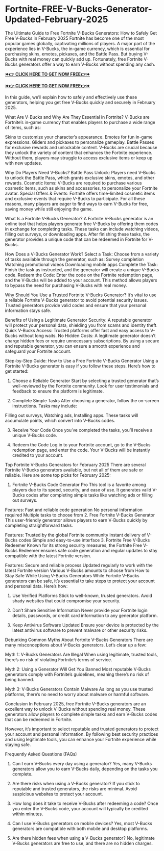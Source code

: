 # Fortnite-FREE-V-Bucks-Generator-Updated-February-2025
The Ultimate Guide to Free Fortnite V-Bucks Generators: How to Safely Get Free V-Bucks in February 2025
Fortnite has become one of the most popular games globally, captivating millions of players. A major part of the experience lies in V-Bucks, the in-game currency, which is essential for purchasing skins, emotes, pickaxes, and the Battle Pass. But buying V-Bucks with real money can quickly add up. Fortunately, free Fortnite V-Bucks generators offer a way to earn V-Bucks without spending any cash.

**[⏩👉 CLICK HERE TO GET NOW FREE👉⏩](https://jahanhubspot.com/vbucks/)**

**[⏩👉 CLICK HERE TO GET NOW FREE👉⏩](https://jahanhubspot.com/vbucks/)**

In this guide, we’ll explain how to safely and effectively use these generators, helping you get free V-Bucks quickly and securely in February 2025.

What Are V-Bucks and Why Are They Essential in Fortnite?
V-Bucks are Fortnite’s in-game currency that enables players to purchase a wide range of items, such as:

Skins to customize your character’s appearance.
Emotes for fun in-game expressions.
Gliders and pickaxes to personalize gameplay.
Battle Passes for exclusive rewards and unlockable content.
V-Bucks are crucial because they unlock the variety of content that enhances the Fortnite experience. Without them, players may struggle to access exclusive items or keep up with new updates.

Why Do Players Need V-Bucks?
Battle Pass Unlock: Players need V-Bucks to unlock the Battle Pass, which grants exclusive skins, emotes, and other rewards.
Cosmetic Items: V-Bucks are required to purchase various cosmetic items, such as skins and accessories, to personalize your Fortnite avatar.
Special Offers & Events: Fortnite offers time-limited cosmetic items and exclusive events that require V-Bucks to participate.
For all these reasons, many players are eager to find ways to earn V-Bucks for free, saving money while still enjoying the game.

What Is a Fortnite V-Bucks Generator?
A Fortnite V-Bucks generator is an online tool that helps players generate free V-Bucks by offering them codes in exchange for completing tasks. These tasks can include watching videos, filling out surveys, or downloading apps. After finishing these tasks, the generator provides a unique code that can be redeemed in Fortnite for V-Bucks.

How Does a V-Bucks Generator Work?
Select a Task: Choose from a variety of tasks available through the generator, such as:
Survey completion
Watching promotional videos
Downloading mobile apps
Complete the Task: Finish the task as instructed, and the generator will create a unique V-Bucks code.
Redeem the Code: Enter the code on the Fortnite redemption page, and the V-Bucks will be added to your account.
This method allows players to bypass the need for purchasing V-Bucks with real money.

Why Should You Use a Trusted Fortnite V-Bucks Generator?
It’s vital to use a reliable Fortnite V-Bucks generator to avoid potential security issues. Trusted generators provide valid codes and ensure that your personal information stays safe.

Benefits of Using a Legitimate Generator
Security: A reputable generator will protect your personal data, shielding you from scams and identity theft.
Quick V-Bucks Access: Trusted platforms offer fast and easy access to V-Bucks without long waits.
No Hidden Costs: A legitimate generator doesn’t charge hidden fees or require unnecessary subscriptions.
By using a secure and reputable generator, you can ensure a smooth experience and safeguard your Fortnite account.

Step-by-Step Guide: How to Use a Free Fortnite V-Bucks Generator
Using a Fortnite V-Bucks generator is easy if you follow these steps. Here’s how to get started:

1. Choose a Reliable Generator
Start by selecting a trusted generator that’s well-reviewed by the Fortnite community. Look for user testimonials and feedback to ensure the platform is legitimate.

2. Complete Simple Tasks
After choosing a generator, follow the on-screen instructions. Tasks may include:

Filling out surveys,
Watching ads,
Installing apps.
These tasks will accumulate points, which convert into V-Bucks codes.

3. Receive Your Code
Once you’ve completed the tasks, you’ll receive a unique V-Bucks code.

4. Redeem the Code
Log in to your Fortnite account, go to the V-Bucks redemption page, and enter the code. Your V-Bucks will be instantly credited to your account.

Top Fortnite V-Bucks Generators for February 2025
There are several Fortnite V-Bucks generators available, but not all of them are safe or reliable. Here are some top picks for February 2025:

1. Fortnite V-Bucks Code Generator Pro
This tool is a favorite among players due to its speed, security, and ease of use. It generates valid V-Bucks codes after completing simple tasks like watching ads or filling out surveys.

Features:
Fast and reliable code generation
No personal information required
Multiple tasks to choose from
2. Free Fortnite V-Bucks Generator
This user-friendly generator allows players to earn V-Bucks quickly by completing straightforward tasks.

Features:
Trusted by the global Fortnite community
Instant delivery of V-Bucks codes
Simple and easy-to-use interface
3. Fortnite Free V-Bucks Redeemer
Known for its strong security measures, the Fortnite Free V-Bucks Redeemer ensures safe code generation and regular updates to stay compatible with the latest Fortnite version.

Features:
Secure and reliable process
Updated regularly to work with the latest Fortnite version
Various V-Bucks amounts to choose from
How to Stay Safe While Using V-Bucks Generators
While Fortnite V-Bucks generators can be safe, it’s essential to take steps to protect your account and personal data. Here’s how:

1. Use Verified Platforms
Stick to well-known, trusted generators. Avoid shady websites that could compromise your security.

2. Don’t Share Sensitive Information
Never provide your Fortnite login details, passwords, or credit card information to any generator platform.

3. Keep Antivirus Software Updated
Ensure your device is protected by the latest antivirus software to prevent malware or other security risks.

Debunking Common Myths About Fortnite V-Bucks Generators
There are many misconceptions about V-Bucks generators. Let’s clear up a few:

Myth 1: V-Bucks Generators Are Illegal
When using legitimate, trusted tools, there’s no risk of violating Fortnite’s terms of service.

Myth 2: Using a Generator Will Get You Banned
Most reputable V-Bucks generators comply with Fortnite’s guidelines, meaning there’s no risk of being banned.

Myth 3: V-Bucks Generators Contain Malware
As long as you use trusted platforms, there’s no need to worry about malware or harmful software.

Conclusion
In February 2025, free Fortnite V-Bucks generators are an excellent way to unlock V-Bucks without spending real money. These generators allow players to complete simple tasks and earn V-Bucks codes that can be redeemed in Fortnite.

However, it’s important to select reputable and trusted generators to protect your account and personal information. By following best security practices and using legitimate tools, you can enhance your Fortnite experience while staying safe.

Frequently Asked Questions (FAQs)
1. Can I earn V-Bucks every day using a generator?
Yes, many V-Bucks generators allow you to earn V-Bucks daily, depending on the tasks you complete.

2. Are there risks when using a V-Bucks generator?
If you stick to reputable and trusted generators, the risks are minimal. Avoid suspicious websites to protect your account.

3. How long does it take to receive V-Bucks after redeeming a code?
Once you enter the V-Bucks code, your account will typically be credited within minutes.

4. Can I use V-Bucks generators on mobile devices?
Yes, most V-Bucks generators are compatible with both mobile and desktop platforms.

5. Are there hidden fees when using a V-Bucks generator?
No, legitimate V-Bucks generators are free to use, and there are no hidden charges.
